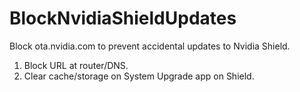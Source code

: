 # BlockNvidiaShieldUpdates
Block ota.nvidia.com to prevent accidental updates to Nvidia Shield.
1. Block URL at router/DNS.
2. Clear cache/storage on System Upgrade app on Shield.
